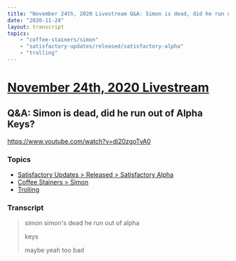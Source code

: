 ```yaml
---
title: "November 24th, 2020 Livestream Q&A: Simon is dead, did he run out of Alpha Keys?"
date: "2020-11-24"
layout: transcript
topics:
    - "coffee-stainers/simon"
    - "satisfactory-updates/released/satisfactory-alpha"
    - "trolling"
---
```

# [November 24th, 2020 Livestream](../2020-11-24.md)
## Q&A: Simon is dead, did he run out of Alpha Keys?
https://www.youtube.com/watch?v=dj20zgoTvA0

### Topics
* [Satisfactory Updates > Released > Satisfactory Alpha](../topics/satisfactory-updates/released/satisfactory-alpha.md)
* [Coffee Stainers > Simon](../topics/coffee-stainers/simon.md)
* [Trolling](../topics/trolling.md)

### Transcript

> simon simon's dead he run out of alpha
> 
> keys
> 
> maybe yeah too bad
> 
